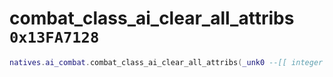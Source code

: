 # combat_class_ai_clear_all_attribs `0x13FA7128`

```lua
natives.ai_combat.combat_class_ai_clear_all_attribs(_unk0 --[[ integer ]])
```